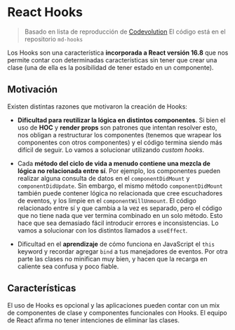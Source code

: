 # React Hooks
> Basado en lista de reproducción de [Codevolution](https://www.youtube.com/playlist?list=PLC3y8-rFHvwisvxhZ135pogtX7_Oe3Q3A)
> El código está en el repositorio `md-hooks`

Los Hooks son una característica **incorporada a React versión 16.8** que nos permite contar con determinadas características sin tener que crear una clase (una de ella es la posibilidad de tener estado en un componente).

## Motivación
Existen distintas razones que motivaron la creación de Hooks:

* **Dificultad para reutilizar la lógica en distintos componentes**. Si bien el uso de **HOC** y **render props** son patrones que intentan resolver esto, nos obligan a restructurar los componentes (tenemos que wrapear los componentes con otros componentes) y el código termina siendo más difícil de seguir. Lo vamos a solucionar utilizando *custom hooks*. 

* Cada **método del ciclo de vida a menudo contiene una mezcla de lógica no relacionada entre sí**. Por ejemplo, los componentes pueden realizar alguna consulta de datos en el `componentDidMount` y `componentDidUpdate`. Sin embargo, el mismo método `componentDidMount` también puede contener lógica no relacionada que cree escuchadores de eventos, y los limpie en el `componentWillUnmount`. El código relacionado entre sí y que cambia a la vez es separado, pero el código que no tiene nada que ver termina combinado en un solo método. Esto hace que sea demasiado fácil introducir errores e inconsistencias. Lo vamos a solucionar con los distintos llamados a `useEffect`. 

* Dificultad en el **aprendizaje** de cómo funciona en JavaScript el `this` keyword y recordar agregar `bind` a tus manejadores de eventos. Por otra parte las clases no minifican muy bien, y hacen que la recarga en caliente sea confusa y poco fiable.

## Características
El uso de Hooks es opcional y las aplicaciones pueden contar con un mix de componentes de clase y componentes funcionales con Hooks. El equipo de React afirma no tener intenciones de eliminar las clases.